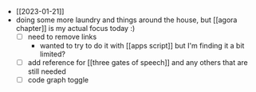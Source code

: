 - [[2023-01-21]]
- doing some more laundry and things around the house, but [[agora chapter]] is my actual focus today :)
  - [ ] need to remove links
    - wanted to try to do it with [[apps script]] but I'm finding it a bit limited?
  - [ ] add reference for [[three gates of speech]] and any others that are still needed
  - [ ] code graph toggle
